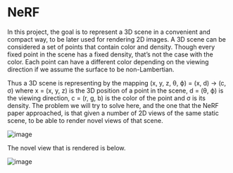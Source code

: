 # NeRF
In this project, the goal is to represent a 3D scene in a convenient and compact way,
to be later used for rendering 2D images. A 3D scene can be considered a set of points that contain
color and density. Though every fixed point in the scene has a fixed density, that’s not the case with
the color. Each point can have a different color depending on the viewing direction if we assume the
surface to be non-Lambertian.

Thus a 3D scene is representing by the mapping (x, y, z, θ, ϕ) = (x, d) → (c, σ) where x = (x, y, z)
is the 3D position of a point in the scene, d = (θ, ϕ) is the viewing direction, c = (r, g, b) is the color
of the point and σ is its density. The problem we will try to solve here, and the one that the NeRF
paper approached, is that given a number of 2D views of the same static scene, to be able to render
novel views of that scene.

![image](https://github.com/adithyakvh/NeRF/assets/42107613/a6735fd7-2d40-4016-868d-a3c074fcf86e)

The novel view that is rendered is below.

![image](https://github.com/adithyakvh/NeRF/assets/42107613/1254b680-a364-4c90-9c03-6bb793a35e33)

